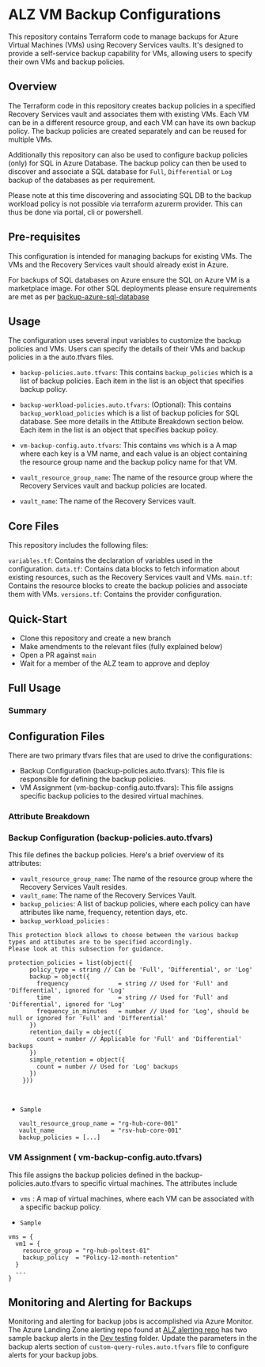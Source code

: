 # ALZ VM Backup Configurations

This repository contains Terraform code to manage backups for Azure Virtual Machines (VMs) using Recovery Services vaults. It's designed to provide a self-service backup capability for VMs, allowing users to specify their own VMs and backup policies.

## Overview

The Terraform code in this repository creates backup policies in a specified Recovery Services vault and associates them with existing VMs. Each VM can be in a different resource group, and each VM can have its own backup policy. The backup policies are created separately and can be reused for multiple VMs.

Additionally this repository can also be used to configure backup policies (only) for SQL in Azure Database. The backup policy can then be used to discover and associate a SQL database for `Full`, `Differential` or `Log` backup of the databases as per requirement.

Please note at this time discovering and associating SQL DB to the backup workload policy is not possible via terraform azurerm provider. This can thus be done via portal, cli or powershell.

## Pre-requisites

This configuration is intended for managing backups for existing VMs. The VMs and the Recovery Services vault should already exist in Azure.

For backups of SQL databases on Azure ensure the SQL on Azure VM is a marketplace image. For other SQL deployments please ensure requirements are met as per [backup-azure-sql-database](https://learn.microsoft.com/en-us/azure/backup/backup-azure-sql-database)

## Usage

The configuration uses several input variables to customize the backup policies and VMs.
Users can specify the details of their VMs and backup policies in a the auto.tfvars files.

- `backup-policies.auto.tfvars`: This contains `backup_policies` which is a list of backup policies. Each item in the list is an object that specifies backup policy.

- `backup-workload-policies.auto.tfvars`: (Optional): This contains `backup_workload_policies` which is a list of backup policies for SQL database. See more details in the Attibute Breakdown section below. Each item in the list is an object that specifies backup policy.

- `vm-backup-config.auto.tfvars`: This contains `vms` which is a A map where each key is a VM name, and each value is an object containing the resource group name and the backup policy name for that VM.

- `vault_resource_group_name`: The name of the resource group where the Recovery Services vault and backup policies are located.

- `vault_name`: The name of the Recovery Services vault.

## Core Files

This repository includes the following files:

`variables.tf`: Contains the declaration of variables used in the configuration.
`data.tf`: Contains data blocks to fetch information about existing resources, such as the Recovery Services vault and VMs.
`main.tf`: Contains the resource blocks to create the backup policies and associate them with VMs.
`versions.tf`: Contains the provider configuration.

## Quick-Start

- Clone this repository and create a new branch
- Make amendments to the relevant files (fully explained below)
- Open a PR against `main`
- Wait for a member of the ALZ team to approve and deploy

## Full Usage

### Summary

## Configuration Files

There are two primary tfvars files that are used to drive the configurations:

- Backup Configuration (backup-policies.auto.tfvars): This file is responsible for defining the backup policies.
- VM Assignment (vm-backup-config.auto.tfvars): This file assigns specific backup policies to the desired virtual machines.

### Attribute Breakdown

### Backup Configuration (backup-policies.auto.tfvars)

This file defines the backup policies. Here's a brief overview of its attributes:

- `vault_resource_group_name`: The name of the resource group where the Recovery Services Vault resides.
- `vault_name`: The name of the Recovery Services Vault.
- `backup_policies`: A list of backup policies, where each policy can have attributes like name, frequency, retention days, etc.
- `backup_workload_policies` : 

```
This protection block allows to choose between the various backup types and attibutes are to be specified accordingly.
Please look at this subsection for guidance.

protection_policies = list(object({
      policy_type = string // Can be 'Full', 'Differential', or 'Log'
      backup = object({
        frequency              = string // Used for 'Full' and 'Differential', ignored for 'Log'
        time                   = string // Used for 'Full' and 'Differential', ignored for 'Log'
        frequency_in_minutes   = number // Used for 'Log', should be null or ignored for 'Full' and 'Differential'
      })
      retention_daily = object({
        count = number // Applicable for 'Full' and 'Differential' backups
      })
      simple_retention = object({
        count = number // Used for 'Log' backups
      })
    }))

    
```

- `Sample`

```
   vault_resource_group_name = "rg-hub-core-001"
   vault_name                = "rsv-hub-core-001"
   backup_policies = [...]
```

### VM Assignment ( vm-backup-config.auto.tfvars)

This file assigns the backup policies defined in the backup-policies.auto.tfvars to specific virtual machines. The attributes include

- `vms` : A map of virtual machines, where each VM can be associated with a specific backup policy.

- `Sample`

```
vms = {
  vm1 = {
    resource_group = "rg-hub-poltest-01"
    backup_policy  = "Policy-12-month-retention"
  }
  ...
}
```

## Monitoring and Alerting for Backups

Monitoring and alerting for backup jobs is accomplished via Azure Monitor. The Azure Landing Zone alerting repo found at [ALZ alerting repo](https://github.com/ministryofjustice/staff-infrastructure-alz-monitor-alerts) has two sample backup alerts in the [Dev testing](https://github.com/ministryofjustice/staff-infrastructure-alz-monitor-alerts/tree/main/terraform/environments/dev/testing) folder. Update the parameters in the backup alerts section of `custom-query-rules.auto.tfvars` file to configure alerts for your backup jobs.
